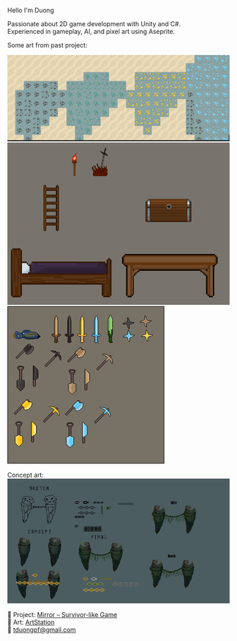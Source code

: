 Hello I'm Duong

Passionate about 2D game development with Unity and C#.  
Experienced in gameplay, AI, and pixel art using Aseprite.

Some art from past project:

![Terraria](terraria5.png)
![Terraria](houseware-export.png)
![Terraria](weapon.png)

Concept art:
![boss](boss_idea.gif)


🔹 Project: [Mirror – Survivor-like Game](https://github.com/verylowpower/Mirror)  
🔹 Art: [ArtStation](https://www.artstation.com/yeloathsome9)  
📧 tduongpf@gmail.com
